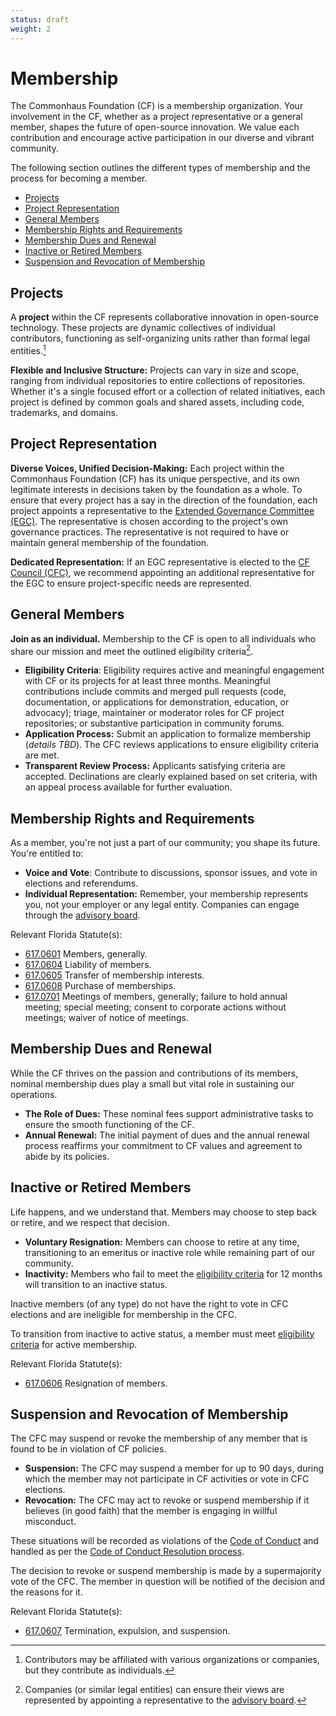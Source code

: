 ```yaml
---
status: draft
weight: 2
---
```

# Membership

The Commonhaus Foundation (CF) is a membership organization. Your involvement in the CF, whether as a project representative or a general member, shapes the future of open-source innovation. We value each contribution and encourage active participation in our diverse and vibrant community.

The following section outlines the different types of membership and the process for becoming a member.

- [Projects](#projects)
- [Project Representation](#project-representation)
- [General Members](#general-members)
- [Membership Rights and Requirements](#membership-rights-and-requirements)
- [Membership Dues and Renewal](#membership-dues-and-renewal)
- [Inactive or Retired Members](#inactive-or-retired-members)
- [Suspension and Revocation of Membership](#suspension-and-revocation-of-membership)

## Projects

A **project** within the CF represents collaborative innovation in open-source technology. These projects are dynamic collectives of individual contributors, functioning as self-organizing units rather than formal legal entities.[^1]

**Flexible and Inclusive Structure:** Projects can vary in size and scope, ranging from individual repositories to entire collections of repositories. Whether it's a single focused effort or a collection of related initiatives, each project is defined by common goals and shared assets, including code, trademarks, and domains.

[^1]: Contributors may be affiliated with various organizations or companies, but they contribute as individuals.

## Project Representation

**Diverse Voices, Unified Decision-Making:** Each project within the Commonhaus Foundation (CF) has its unique perspective, and its own legitimate interests in decisions taken by the foundation as a whole.
To ensure that every project has a say in the direction of the foundation, each project appoints a representative to the [Extended Governance Committee (EGC)][egc].
The representative is chosen according to the project's own governance practices.
The representative is not required to have or maintain general membership of the foundation.

**Dedicated Representation:** If an EGC representative is elected to the [CF Council (CFC)][cfc], we recommend appointing an additional representative for the EGC to ensure project-specific needs are represented.

## General Members

**Join as an individual.** Membership to the CF is open to all individuals who share our mission and meet the outlined eligibility criteria[^3].

- **Eligibility Criteria**: Eligibility requires active and meaningful engagement with CF or its projects for at least three months.
    Meaningful contributions include commits and merged pull requests (code, documentation, or applications for demonstration, education, or advocacy); triage, maintainer or moderator roles for CF project repositories; or substantive participation in community forums.
- **Application Process:** Submit an application to formalize membership (*details TBD*).
    The CFC reviews applications to ensure eligibility criteria are met.
- **Transparent Review Process:** Applicants satisfying criteria are accepted.
    Declinations are clearly explained based on set criteria, with an appeal process available for further evaluation.

[^3]: Companies (or similar legal entities) can ensure their views are represented by appointing a representative to the [advisory board][].

## Membership Rights and Requirements

As a member, you're not just a part of our community; you shape its future. You're entitled to:

- **Voice and Vote**: Contribute to discussions, sponsor issues, and vote in elections and referendums.
- **Individual Representation:** Remember, your membership represents you, not your employer or any legal entity.
    Companies can engage through the [advisory board][].

Relevant Florida Statute(s):

- [617.0601](http://www.leg.state.fl.us/Statutes/index.cfm?App_mode=Display_Statute&Search_String=&URL=0600-0699/0617/Sections/0617.0601.html) Members, generally.
- [617.0604](http://www.leg.state.fl.us/Statutes/index.cfm?App_mode=Display_Statute&Search_String=&URL=0600-0699/0617/Sections/0617.0604.html) Liability of members.
- [617.0605](http://www.leg.state.fl.us/Statutes/index.cfm?App_mode=Display_Statute&Search_String=&URL=0600-0699/0617/Sections/0617.0605.html) Transfer of membership interests.
- [617.0608](http://www.leg.state.fl.us/Statutes/index.cfm?App_mode=Display_Statute&Search_String=&URL=0600-0699/0617/Sections/0617.0608.html) Purchase of memberships.
- [617.0701](http://www.leg.state.fl.us/Statutes/index.cfm?App_mode=Display_Statute&Search_String=&URL=0600-0699/0617/Sections/0617.0701.html) Meetings of members, generally; failure to hold annual meeting; special meeting; consent to corporate actions without meetings; waiver of notice of meetings.

## Membership Dues and Renewal

While the CF thrives on the passion and contributions of its members, nominal membership dues play a small but vital role in sustaining our operations.

- **The Role of Dues:** These nominal fees support administrative tasks to ensure the smooth functioning of the CF.
- **Annual Renewal:** The initial payment of dues and the annual renewal process reaffirms your commitment to CF values and agreement to abide by its policies.

## Inactive or Retired Members

Life happens, and we understand that. Members may choose to step back or retire, and we respect that decision.

- **Voluntary Resignation:** Members can choose to retire at any time, transitioning to an emeritus or inactive role while remaining part of our community.
- **Inactivity:** Members who fail to meet the [eligibility criteria](#general-members) for 12 months will transition to an inactive status.

Inactive members (of any type) do not have the right to vote in CFC elections and are ineligible for membership in the CFC.

To transition from inactive to active status, a member must meet [eligibility criteria](#general-members) for active membership.

Relevant Florida Statute(s):

- [617.0606](http://www.leg.state.fl.us/Statutes/index.cfm?App_mode=Display_Statute&Search_String=&URL=0600-0699/0617/Sections/0617.0606.html) Resignation of members.

## Suspension and Revocation of Membership

The CFC may suspend or revoke the membership of any member that is found to be in violation of CF policies.

- **Suspension:** The CFC may suspend a member for up to 90 days, during which the member may not participate in CF activities or vote in CFC elections.
- **Revocation:** The CFC may act to revoke or suspend membership if it believes (in good faith) that the member is engaging in willful misconduct.

These situations will be recorded as violations of the [Code of Conduct][coc] and handled as per the [Code of Conduct Resolution process][coc-reports].

The decision to revoke or suspend membership is made by a supermajority vote of the CFC. The member in question will be notified of the decision and the reasons for it.

Relevant Florida Statute(s):

- [617.0607](http://www.leg.state.fl.us/Statutes/index.cfm?App_mode=Display_Statute&Search_String=&URL=0600-0699/0617/Sections/0617.0607.html) Termination, expulsion, and suspension.

[advisory board]: ./4-cf-advisory-board.md
[cfc]: ./3-cf-council.md
[egc]: ./3-cf-council.md#extended-governance-committee-egc
[coc]: ../policies/code-of-conduct.md
[coc-reports]: ../policies/code-of-conduct.md#handling-reports-and-escalations
